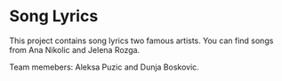 # Song Lyrics 

This project contains song lyrics two famous artists. You can find songs from Ana Nikolic and Jelena Rozga. 

Team memebers: Aleksa Puzic and Dunja Boskovic. 
